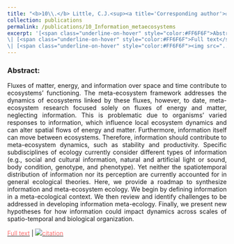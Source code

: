 ```yaml
---
title: "<b>10\\.</b> Little, C.J.<sup><a title='Corresponding author'>✉</a></sup>, <u>Rizzuto, M.</u><sup><a title='Corresponding author'>✉</a></sup>, Luhring, T.M., Monk, J.D., Nowicki, R.J., Paseka, R.E., Stegen, J.C., Symons, C.C., Taub, F.B., Yan, J.D.L. (2022) **Movement with Meaning: Integrating Information into Meta-Ecology.** Oikos."
collection: publications
permalink: /publications/10_Information_metaecosystems
excerpt: '[<span class="underline-on-hover" style="color:#FF6F6F">Abstract</span>](../publications/10_Information_metaecosystems)
\| [<span class="underline-on-hover" style="color:#FF6F6F">Full text</span>](https://onlinelibrary.wiley.com/share/author/EIUEDRPH8WUVSINFWT7Q?target=10.1111/oik.08892)
\| [<span class="underline-on-hover" style="color:#FF6F6F"><img src="../images/bibtex.svg">citation</span>](../bibtex/10_Information_metaecosystems.bib)'
---
```


### Abstract:

<p style='text-align: justify;'>
Fluxes of matter, energy, and information over space and time contribute to ecosystems’ functioning. The meta-ecosystem framework addresses the dynamics of ecosystems linked by these fluxes, however, to date, meta-ecosystem research focused solely on fluxes of energy and matter, neglecting information. This is problematic due to organisms’ varied responses to information, which influence local ecosystem dynamics and can alter spatial flows of energy and matter. Furthermore, information itself can move between ecosystems. Therefore, information should contribute to meta-ecosystem dynamics, such as stability and productivity. Specific subdisciplines of ecology currently consider different types of information (e.g., social and cultural information, natural and artificial light or sound, body condition, genotype, and phenotype). Yet neither the spatiotemporal distribution of information nor its perception are currently accounted for in general ecological theories. Here, we provide a roadmap to synthesize information and meta-ecosystem ecology. We begin by defining information in a meta-ecological context. We then review and identify challenges to be addressed in developing information meta-ecology. Finally, we present new hypotheses for how information could impact dynamics across scales of spatio-temporal and biological organization.
</p>

[<span class="underline-on-hover" style="color:#FF6F6F">Full text</span>](https://onlinelibrary.wiley.com/share/author/EIUEDRPH8WUVSINFWT7Q?target=10.1111/oik.08892)
\| [<span class="underline-on-hover" style="color:#FF6F6F"><img src="../images/bibtex.svg">citation</span>](../bibtex/10_Information_metaecosystems.bib)
